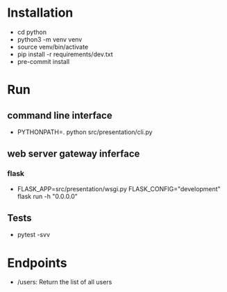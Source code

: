 # Installation
- cd python
- python3 -m venv venv
- source venv/bin/activate
- pip install -r requirements/dev.txt
- pre-commit install

# Run

## command line interface
- PYTHONPATH=. python src/presentation/cli.py

## web server gateway inferface

### flask
- FLASK_APP=src/presentation/wsgi.py FLASK_CONFIG="development" flask run -h "0.0.0.0"

## Tests
- pytest -svv

# Endpoints
- /users: Return the list of all users
